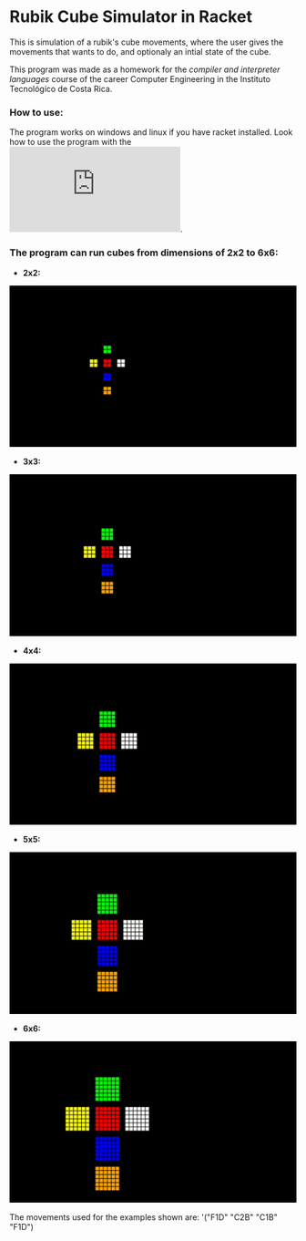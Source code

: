 # Rubik Cube Simulator in Racket

This is simulation of a rubik's cube movements, where the user gives the movements that wants to do, and optionaly an intial state of the cube. 

This program was made as a homework for the *compiler and interpreter languages* course of the career Computer Engineering in the Instituto Tecnológíco de Costa Rica.

### How to use:
The program works on windows and linux if you have racket installed. Look how to use the program with the ![user manual](https://github.com/CAMANEM/Rubik-Cube-Simulator-in-Racket/blob/main/docs/Manual%20de%20Usuario.pdf).

### The program can run cubes from dimensions of 2x2 to 6x6:

* **2x2:**

![A](https://github.com/CAMANEM/Rubik-Cube-Simulator-in-Racket/blob/main/docs/gifs/2X2.gif)

* **3x3:**

![A](https://github.com/CAMANEM/Rubik-Cube-Simulator-in-Racket/blob/main/docs/gifs/3X3.gif)

* **4x4:**

![A](https://github.com/CAMANEM/Rubik-Cube-Simulator-in-Racket/blob/main/docs/gifs/4X4.gif)

* **5x5:**

![A](https://github.com/CAMANEM/Rubik-Cube-Simulator-in-Racket/blob/main/docs/gifs/5X5.gif)

* **6x6:**

![A](https://github.com/CAMANEM/Rubik-Cube-Simulator-in-Racket/blob/main/docs/gifs/6X6.gif)

The movements used for the examples shown are: '("F1D" "C2B" "C1B" "F1D")
